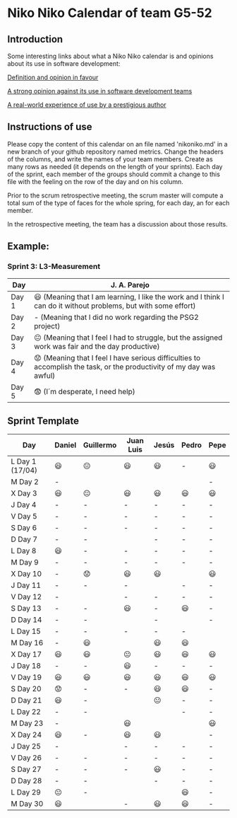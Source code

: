 # Niko Niko Calendar of team G5-52
## Introduction
Some interesting links about what a Niko Niko calendar is and opinions about its use in software development:

[Definition and opinion in favour](https://blog.teammood.com/2018/07/24/evaluating-your-teams-health-with-the-niko-niko-calendar.html?utm_source=google&utm_medium=cpc&utm_campaign=blog-niko-niko&utm_content=niko-niko&utm_term=niko%20niko%20calendar&gclid=Cj0KCQjwsYb0BRCOARIsAHbLPhGYfc7zpSwEDx8KE3VjlsTyy1M1F8O8lxyOPWQTpjf71RjXeD5rgWsaAmEhEALw_wcB)

[A strong opinion against its use in software development teams](https://www.tinypulse.com/blog/sk-niko-niko-calendar-workplace-morale)

[A real-world experience of use by a prestigious author](https://www.javiergarzas.com/2015/05/calendarios-niko-niko.html)
## Instructions of use
Please copy the content of this calendar on an file named 'nikoniko.md' in a new branch of your github repository named metrics.
Change the headers of the columns, and write the names of your team members.
Create as many rows as needed (it depends on the length of your sprints).
Each day of the sprint, each member of the groups should commit a change to this file with the feeling on the row of the day and on his column. 

Prior to the scrum retrospective meeting, the scrum master will compute a total sum of the type of faces for the whole spring, for each day, an for each member.

In the retrospective meeting, the team has a discussion about those results.

## Example:

### Sprint 3: L3-Measurement 

| Day           | J. A. Parejo  |
| ------------- | ------------- |
| Day 1         |    :smiley: (Meaning that I am learning, I like the work and I think I can do it without problems, but with some effort) |
| Day 2         |    - (Meaning that I did no work regarding the PSG2 project)           |
| Day 3         |    :neutral_face:  (Meaning that I feel I had to struggle, but the assigned work was fair and the day productive)          |:fearful:
| Day 4         |    :worried: (Meaning that I feel I have serious difficulties to accomplish the task, or the productivity of my day was awful)           |
| Day 5         |    :fearful:   (I´m desperate, I need help)        |


## Sprint Template

| Day             | Daniel         | Guillermo       | Juan Luis      | Jesús          | Pedro          | Pepe              |
| -------------   | -------------  | ------------    | -------------  | -------------  | -------------  | -------------     |
| L Day 1 (17/04) |    :smiley:    |       😐        |   :smiley:   |    :smiley:    |         -       |       :smiley:    |
| M Day 2        |      -         |                |                 |                 |                |        -        |
| X Day 3        |  :smiley:      |       😐          |   :smiley:     |      :smiley:  |     :smiley:     |    :smiley:    |
| J Day 4         |      -         |      -         |       -         |       -         |       -         |        -        |
| V Day 5         |       -        |       -        |       -         |       -         |        -        |        -        |
| S Day 6         |        -       |       -       |        -        |       -         |         -        |        -        |
| D Day 7         |        -       |       -        |                |       -         |         -        |        -        |
| L Day 8         |     :smiley:   |       -        |       -         |       -         |        -         |       -         |
| M Day 9         |      -         |       -        |      -        |       -         |        -         |       -         |
| X Day 10         |      -        |       😟      |  :smiley:     |     :smiley: |                  |           :smiley: |
| J Day 11        |      -         |       -        |  -            |                 |        -         |       -         |
| V Day 12        |      -         |                |     -        |        -        |        -         |       -         |
| S Day 13        |     -          |       -        |  :smiley:      |        -        |    :smiley:      |       -         |
| D Day 14        |    -           |       -        |               |        -       |                   |        -         |
| L Day 15        |      -         |       -        |   -            |       -        |          -        |                 |
| M Day 16        |      -         |       😃       |                 |   :smiley:     |    :smiley:       |                |
| X Day 17        |     :smiley:   |      😃        |  :neutral_face:|     :smiley:  |   :smiley:      |        :smiley:    |
| J Day 18        |      -         |      -         |    :smiley:     |       -        |    -             |       -         |
| V Day 19        |     :smiley:   |       😃        |   :smiley:        |   :smiley:    |     :smiley:     |     :smiley:  |
| S Day 20        |     :worried:  |       -        |      -          |    :smiley:    |     :smiley:    |        -        |
| D Day 21        |      :smiley:  |       -        |                 |          😐     |        -        |          -      |
| L Day 22        |      -         |       -        |                |                 |         -       |       -         |
| M Day 23        |      -         |                |     :smiley:    |                 |                |       :smiley:  |    
| X Day 24        |   :smiley:     |        -       |    :smiley:     |       😃         |                |        -        |
| J Day 25        |      -         |                |   -               |        -     |       -        |       -         |
| V Day 26        |     -          |    -           |        -        |   -            |    -          |     -            |
| S Day 27        |    -           |       -        |      -          |   😃             |    -           |        -        |
| D Day 28        |      -         |       -        |                 |    -           |        -        |          -      |
| L Day 29        |   😐           |       -        |                |                 |    :smiley:    |       -         |
| M Day 30        |    :smiley:     |                |   -            |       😃          |    :smiley:    |     -           |

